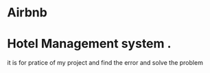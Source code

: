 # Airbnb
# Hotel Management system .

it is for pratice of  my project and find the error and solve the problem

